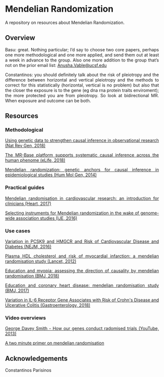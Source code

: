 # Mendelian Randomization

<div align="justify">

A repository on resources about Mendelian Randomization.

## Overview

Basu: great. Nothing particular; I’d say to choose two core papers, perhaps one more methodological and one more applied, and send them out at least a week in advance to the group. Also one more addition to the group that’s not on the prior email list: Anusha.Vable@ucsf.edu

Constantinos: you should definitely talk about the risk of pleiotropy and the difference between horizontal and vertical pleiotropy and the methods to correct for this statistically (horizontal, vertical is no problem) but also that the closer the exposure is to the gene (eg dna rna protein traits enviroment); the more protected you are from pleiotropy. So look at bidirectional MR. When exposure and outcome can be both.

## Resources

### Methodological

[Using genetic data to strengthen causal inference in observational research (Nat Rev Gen, 2018)](https://www.nature.com/articles/s41576-018-0020-3)

[The MR-Base platform supports systematic causal inference across the human phenome (eLife, 2018)](https://elifesciences.org/articles/34408)

[Mendelian randomization: genetic anchors for causal inference in epidemiological studies (Hum Mol Gen, 2014)](https://www.ncbi.nlm.nih.gov/pubmed/25064373?access_num=25064373&link_type=MED&dopt=Abstract)

### Practical guides

[Mendelian randomisation in cardiovascular research: an introduction for clinicians (Heart, 2017)](http://heart.bmj.com/content/103/18/1400.long)

[Selecting instruments for Mendelian randomization in the wake of genome-wide association studies (IJE, 2016)](https://academic.oup.com/ije/article-lookup/doi/10.1093/ije/dyw088)

### Use cases

[Variation in PCSK9 and HMGCR and Risk of Cardiovascular Disease and Diabetes (NEJM, 2016)](https://www.nejm.org/doi/10.1056/NEJMoa1604304?url_ver=Z39.88-2003&rfr_id=ori:rid:crossref.org&rfr_dat=cr_pub%3dwww.ncbi.nlm.nih.gov)

[Plasma HDL cholesterol and risk of myocardial infarction: a mendelian randomisation study (Lancet, 2012)](https://www.thelancet.com/journals/lancet/article/PIIS0140-6736(12)60312-2/abstract)

[Education and myopia: assessing the direction of causality by mendelian randomisation (BMJ, 2018)](https://www.bmj.com/content/361/bmj.k2022)

[Education and coronary heart disease: mendelian randomisation study (BMJ, 2017)](https://www.bmj.com/content/358/bmj.j3542.long)

[Variation in IL-6 Receptor Gene Associates with Risk of Crohn's Disease and Ulcerative Colitis (Gastroenterology, 2018)](https://www.ncbi.nlm.nih.gov/pubmed/29775600)

### Video overviews

[George Davey Smith - How our genes conduct radomised trials (YouTube, 2013)](https://youtu.be/rjMwcTttKoQ)

[A two minute primer on mendelian randomisation](https://youtu.be/LoTgfGotaQ4)



## Acknowledgements

Constantinos Parisinos



</div>
